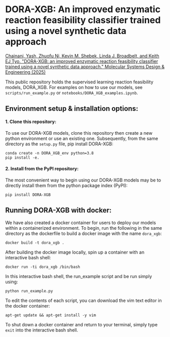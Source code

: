 # DORA-XGB: An improved enzymatic reaction feasibility classifier trained using a novel synthetic data approach

[Chainani, Yash, Zhuofu Ni, Kevin M. Shebek, Linda J. Broadbelt, and Keith EJ Tyo. "DORA-XGB: an improved enzymatic reaction feasibility classifier trained using a novel synthetic data approach." Molecular Systems Design & Engineering (2025)](https://pubs.rsc.org/en/content/articlehtml/2024/me/d4me00118d)

This public repository holds the supervised learning reaction feasibility models, DORA_XGB. For examples on how to use our models, see `scripts/run_example.py` or  `notebooks/DORA_XGB_examples.ipynb`.

## Environment setup & installation options:
#### 1. Clone this repository:
To use our DORA-XGB models, clone this repository then create a new python environment or use an existing one. Subsequently, from the same directory as the `setup.py` file, pip install DORA-XGB:
```
conda create -n DORA_XGB_env python=3.8
pip install -e.
```
#### 2. Install from the PyPI repository:
The most convenient way to begin using our DORA-XGB models may be to directly install them from the python package index (PyPI):
```
pip install DORA-XGB
```

## Running DORA-XGB with docker:
We have also created a docker container for users to deploy our models within a containerized environment. To begin, run the following in the same directory as the dockerfile to build a docker image with the name `dora_xgb`:  

`docker build -t dora_xgb .`

After building the docker image locally, spin up a container with an interactive bash shell:

`docker run -ti dora_xgb /bin/bash`

In this interactive bash shell, the run_example script and be run simply using:

`python run_example.py`

To edit the contents of each script, you can download the vim text editor in the docker container:

`apt-get update && apt-get install -y vim`

To shut down a docker container and return to your terminal, simply type `exit` into the interactive bash shell.
